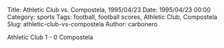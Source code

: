 Title: Athletic Club vs. Compostela, 1995/04/23
Date: 1995/04/23 00:00
Category: sports
Tags: football, football scores, Athletic Club, Compostela
Slug: athletic-club-vs-compostela
Author: carbonero


Athletic Club 1 - 0 Compostela
